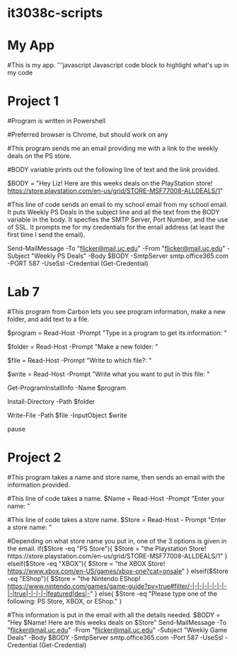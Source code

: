 # it3038c-scripts
My App
======

#This is my app.
'''javascript
Javascript code block to highlight what's up in my code

Project 1
=========

#Program is written in Powershell

#Preferred browser is Chrome, but should work on any

#This program sends me an email providing me with a link to the weekly deals on the PS store.

#BODY variable prints out the following line of text and the link provided.

$BODY = "Hey Liz! Here are this weeks deals on the PlayStation store! https://store.playstation.com/en-us/grid/STORE-MSF77008-ALLDEALS/1"

#This line of code sends an email to my school email from my school email. It puts Weekly PS Deals in the subject line and all the text from the BODY variable in the body. It specfies the SMTP Server, Port Number, and the use of SSL. It prompts me for my credentials for the email address (at least the first time I send the email).

Send-MailMessage -To "flicker@mail.uc.edu" -From "flicker@mail.uc.edu" -Subject "Weekly PS Deals" -Body $BODY -SmtpServer smtp.office365.com -PORT 587 -UseSsl -Credential (Get-Credential)

Lab 7
=====
#This program from Carbon lets you see program information, make a new folder, and add text to a file.

$program = Read-Host -Prompt "Type in a program to get its information: "

$folder = Read-Host -Prompt "Make a new folder: "

$file = Read-Host -Prompt "Write to which file?: "

$write = Read-Host -Prompt "Write what you want to put in this file: "

Get-ProgramInstallInfo -Name $program

Install-Directory -Path $folder

Write-File -Path $file -InputObject $write

pause

Project 2
=========
#This program takes a name and store name, then sends an email with the information provided.

#This line of code takes a name.
$Name = Read-Host -Prompt "Enter your name: "

#This line of code takes a store name.
$Store = Read-Host - Prompt "Enter a store name: "

#Depending on what store name you put in, one of the 3 options is given in the email.
if($Store -eq "PS Store"){
    $Store = "the Playstation Store! https://store.playstation.com/en-us/grid/STORE-MSF77008-ALLDEALS/1"
}
elseif($Store -eq "XBOX"){
    $Store = "the XBOX Store! https://www.xbox.com/en-US/games/xbox-one?cat=onsale"
}
elseif($Store -eq "EShop"){
    $Store = "the Nintendo EShop! https://www.nintendo.com/games/game-guide?pv=true#filter/-|-|-|-|-|-|-|-|-|true|-|-|-|-|featured|des|-"
}
else{
    $Store -eq "Please type one of the following: PS Store, XBOX, or EShop."
}

#This information is put in the email with all the details needed.
$BODY = "Hey $Name! Here are this weeks deals on $Store"
Send-MailMessage -To "flicker@mail.uc.edu" -From "flicker@mail.uc.edu" -Subject "Weekly Game Deals" -Body $BODY -SmtpServer smtp.office365.com -Port 587 -UseSsl -Credential (Get-Credential)


